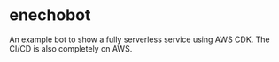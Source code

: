 # enechobot
An example bot to show a fully serverless service using AWS CDK. The CI/CD is also completely on AWS.

